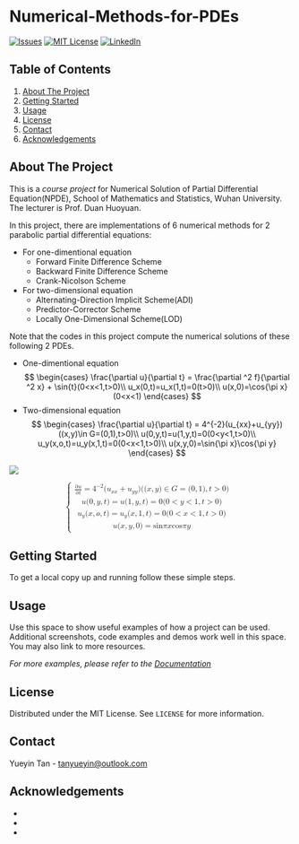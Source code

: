 # Numerical-Methods-for-PDEs

[![Issues][issues-shield]][issues-url]
[![MIT License][license-shield]][license-url]
[![LinkedIn][linkedin-shield]][linkedin-url]



<!-- TABLE OF CONTENTS -->
## Table of Contents
  <ol>
    <li><a href="#about-the-project">About The Project</a></li>
    <li><a href="#getting-started">Getting Started</a></li>
    <li><a href="#usage">Usage</a></li>
    <li><a href="#license">License</a></li>
    <li><a href="#contact">Contact</a></li>
    <li><a href="#acknowledgements">Acknowledgements</a></li>
  </ol>



<!-- ABOUT THE PROJECT -->
## About The Project

This is a *course project* for Numerical Solution of Partial Differential Equation(NPDE), School of Mathematics and Statistics, Wuhan University. The lecturer is Prof. Duan Huoyuan.

In this project, there are implementations of 6 numerical methods for 2 parabolic partial differential equations:

- For one-dimentional equation
  - Forward Finite Difference Scheme
  - Backward Finite Difference Scheme
  - Crank-Nicolson Scheme
- For two-dimensional equation
  - Alternating-Direction Implicit Scheme(ADI)
  - Predictor-Corrector Scheme
  - Locally One-Dimensional Scheme(LOD)

Note that the codes in this project compute the numerical solutions of these following 2 PDEs.
- One-dimentional equation
$$
\begin{cases}
\frac{\partial u}{\partial t} =  \frac{\partial ^2 f}{\partial ^2 x} + \sin{t}(0<x<1,t>0)\\
u_x(0,t)=u_x(1,t)=0(t>0)\\
u(x,0)=\cos{\pi x}(0<x<1)
\end{cases}
$$
- Two-dimensional equation
$$
\begin{cases}
\frac{\partial u}{\partial t} =  4^{-2}(u_{xx}+u_{yy})((x,y)\in G=(0,1),t>0)\\
u(0,y,t)=u(1,y,t)=0(0<y<1,t>0)\\
u_y(x,o,t)=u_y(x,1,t)=0(0<x<1,t>0)\\
u(x,y,0)=\sin{\pi x}\cos{\pi y}
\end{cases}
$$

<img src="http://latex.codecogs.com/gif.latex?\begin{cases}\frac{\partial u}{\partial t} =  4^{-2}(u_{xx}+u_{yy})((x,y)\in G=(0,1),t>0)\\u(0,y,t)=u(1,y,t)=0(0<y<1,t>0)\\u_y(x,o,t)=u_y(x,1,t)=0(0<x<1,t>0)\\u(x,y,0)=\sin{\pi x}\cos{\pi y}\end{cases}" /> 

<math xmlns="http://www.w3.org/1998/Math/MathML" display="block"><mrow data-mjx-texclass="INNER"><mo data-mjx-texclass="OPEN">{</mo><mtable columnalign="left left" columnspacing="1em" rowspacing=".2em"><mtr><mtd><mfrac><mrow><mi mathvariant="normal">∂</mi><mi>u</mi></mrow><mrow><mi mathvariant="normal">∂</mi><mi>t</mi></mrow></mfrac><mo>=</mo><msup><mn>4</mn><mrow><mo>−</mo><mn>2</mn></mrow></msup><mo stretchy="false">(</mo><msub><mi>u</mi><mrow><mi>x</mi><mi>x</mi></mrow></msub><mo>+</mo><msub><mi>u</mi><mrow><mi>y</mi><mi>y</mi></mrow></msub><mo stretchy="false">)</mo><mo stretchy="false">(</mo><mo stretchy="false">(</mo><mi>x</mi><mo>,</mo><mi>y</mi><mo stretchy="false">)</mo><mo>∈</mo><mi>G</mi><mo>=</mo><mo stretchy="false">(</mo><mn>0</mn><mo>,</mo><mn>1</mn><mo stretchy="false">)</mo><mo>,</mo><mi>t</mi><mo>&gt;</mo><mn>0</mn><mo stretchy="false">)</mo></mtd></mtr><mtr><mtd><mi>u</mi><mo stretchy="false">(</mo><mn>0</mn><mo>,</mo><mi>y</mi><mo>,</mo><mi>t</mi><mo stretchy="false">)</mo><mo>=</mo><mi>u</mi><mo stretchy="false">(</mo><mn>1</mn><mo>,</mo><mi>y</mi><mo>,</mo><mi>t</mi><mo stretchy="false">)</mo><mo>=</mo><mn>0</mn><mo stretchy="false">(</mo><mn>0</mn><mo>&lt;</mo><mi>y</mi><mo>&lt;</mo><mn>1</mn><mo>,</mo><mi>t</mi><mo>&gt;</mo><mn>0</mn><mo stretchy="false">)</mo></mtd></mtr><mtr><mtd><msub><mi>u</mi><mi>y</mi></msub><mo stretchy="false">(</mo><mi>x</mi><mo>,</mo><mi>o</mi><mo>,</mo><mi>t</mi><mo stretchy="false">)</mo><mo>=</mo><msub><mi>u</mi><mi>y</mi></msub><mo stretchy="false">(</mo><mi>x</mi><mo>,</mo><mn>1</mn><mo>,</mo><mi>t</mi><mo stretchy="false">)</mo><mo>=</mo><mn>0</mn><mo stretchy="false">(</mo><mn>0</mn><mo>&lt;</mo><mi>x</mi><mo>&lt;</mo><mn>1</mn><mo>,</mo><mi>t</mi><mo>&gt;</mo><mn>0</mn><mo stretchy="false">)</mo></mtd></mtr><mtr><mtd><mi>u</mi><mo stretchy="false">(</mo><mi>x</mi><mo>,</mo><mi>y</mi><mo>,</mo><mn>0</mn><mo stretchy="false">)</mo><mo>=</mo><mi>sin</mi><mo data-mjx-texclass="NONE">⁡</mo><mrow><mi>π</mi><mi>x</mi></mrow><mi>cos</mi><mo data-mjx-texclass="NONE">⁡</mo><mrow><mi>π</mi><mi>y</mi></mrow></mtd></mtr></mtable><mo data-mjx-texclass="CLOSE" fence="true" stretchy="true" symmetric="true"></mo></mrow></math>

<!-- GETTING STARTED -->
## Getting Started

To get a local copy up and running follow these simple steps.



<!-- USAGE EXAMPLES -->
## Usage

Use this space to show useful examples of how a project can be used. Additional screenshots, code examples and demos work well in this space. You may also link to more resources.

_For more examples, please refer to the [Documentation](https://example.com)_



<!-- LICENSE -->
## License

Distributed under the MIT License. See `LICENSE` for more information.



<!-- CONTACT -->
## Contact

Yueyin Tan - tanyueyin@outlook.com


<!-- ACKNOWLEDGEMENTS -->
## Acknowledgements

* []()
* []()
* []()





<!-- MARKDOWN LINKS & IMAGES -->
<!-- https://www.markdownguide.org/basic-syntax/#reference-style-links -->
[issues-shield]: https://img.shields.io/github/issues/tanyueyin0310/Numerical-Methods-for-PDEs.svg?style=for-the-badge
[issues-url]: https://github.com/tanyueyin0310/Numerical-Methods-for-PDEs/issues
[license-shield]: https://img.shields.io/github/license/tanyueyin0310/Numerical-Methods-for-PDEs.svg?style=for-the-badge
[license-url]: https://github.com/tanyueyin0310/Numerical-Methods-for-PDEs/blob/master/LICENSE
[linkedin-shield]: https://img.shields.io/badge/-LinkedIn-black.svg?style=for-the-badge&logo=linkedin&colorB=555
[linkedin-url]: https://linkedin.com/in/tanyueyin